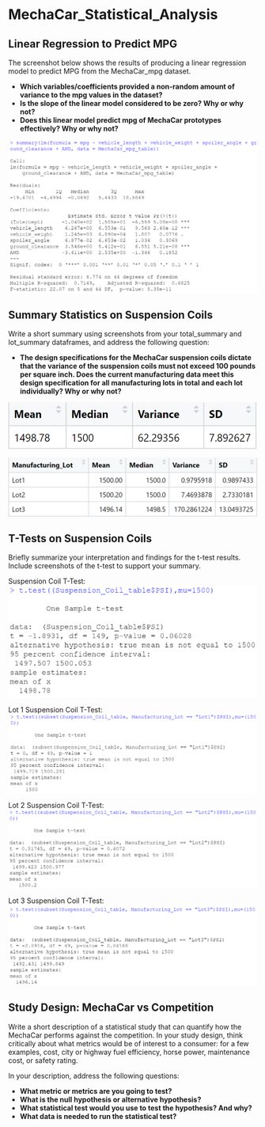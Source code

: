 # MechaCar_Statistical_Analysis

## Linear Regression to Predict MPG
The screenshot below shows the results of producing a linear regression model to predict MPG from the MechaCar_mpg dataset. 
* **Which variables/coefficients provided a non-random amount of variance to the mpg values in the dataset?**
* **Is the slope of the linear model considered to be zero? Why or why not?**
* **Does this linear model predict mpg of MechaCar prototypes effectively? Why or why not?**

![linear_regression_summary](https://github.com/borkard/MechaCar_Statistical_Analysis/blob/main/Images/linear_regression_summary.PNG)

## Summary Statistics on Suspension Coils
Write a short summary using screenshots from your total_summary and lot_summary dataframes, and address the following question:
* **The design specifications for the MechaCar suspension coils dictate that the variance of the suspension coils must not exceed 100 pounds per square inch. Does the current manufacturing data meet this design specification for all manufacturing lots in total and each lot individually? Why or why not?**

![suspension_coils_total_summary](https://github.com/borkard/MechaCar_Statistical_Analysis/blob/main/Images/suspension_coils_total_summary.PNG)

![suspension_coils_lot_summary](https://github.com/borkard/MechaCar_Statistical_Analysis/blob/main/Images/suspension_coils_lot_summary.PNG)

## T-Tests on Suspension Coils
Briefly summarize your interpretation and findings for the t-test results. Include screenshots of the t-test to support your summary.

Suspension Coil T-Test:
![suspension_coil_t_test](https://github.com/borkard/MechaCar_Statistical_Analysis/blob/main/Images/suspension_coil_t_test.PNG)

Lot 1 Suspension Coil T-Test:
![lot1_t_test](https://github.com/borkard/MechaCar_Statistical_Analysis/blob/main/Images/lot1_t_test.PNG)

Lot 2 Suspension Coil T-Test:
![lot2_t_test](https://github.com/borkard/MechaCar_Statistical_Analysis/blob/main/Images/lot2_t_test.PNG)

Lot 3 Suspension Coil T-Test:
![lot3_t_test](https://github.com/borkard/MechaCar_Statistical_Analysis/blob/main/Images/lot3_t_test.PNG)

## Study Design: MechaCar vs Competition
Write a short description of a statistical study that can quantify how the MechaCar performs against the competition.
In your study design, think critically about what metrics would be of interest to a consumer: for a few examples, cost, city or highway fuel efficiency, horse power, maintenance cost, or safety rating.

In your description, address the following questions:
* **What metric or metrics are you going to test?**
* **What is the null hypothesis or alternative hypothesis?**
* **What statistical test would you use to test the hypothesis? And why?**
* **What data is needed to run the statistical test?**
